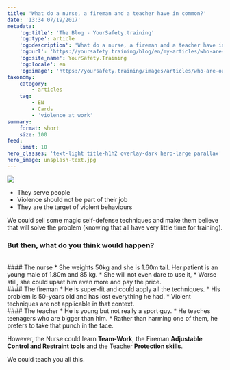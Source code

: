 ```yaml
---
title: 'What do a nurse, a fireman and a teacher have in common?'
date: '13:34 07/19/2017'
metadata:
    'og:title': 'The Blog - YourSafety.training'
    'og:type': article
    'og:description': 'What do a nurse, a fireman and a teacher have in common?'
    'og:url': 'https://yoursafety.training/blog/en/my-articles/who-are-our-customers'
    'og:site_name': YourSafety.Training
    'og:locale': en
    'og:image': 'https://yoursafety.training/images/articles/who-are-our-customers.jpg'
taxonomy:
    category:
        - articles
    tag:
        - EN
        - Cards
        - 'violence at work'
summary:
    format: short
    size: 100
feed:
    limit: 10
hero_classes: 'text-light title-h1h2 overlay-dark hero-large parallax'
hero_image: unsplash-text.jpg
---
```


![](https://yoursafety.training/images/articles/who-are-our-customers.jpg)

* They serve people
* Violence should not be part of their job
* They are the target of violent behaviours

We could sell some magic self-defense techniques and make them believe that will solve the problem (knowing that all have very little time for training).

### **But then, what do you think would happen?**  
<br>
#### The nurse
* She weights 50kg and she is 1.60m tall. Her patient is an young male of 1.80m and 85 kg.
* She will not even dare to use it,
* Worse still, she could upset him even more and pay the price.

<br>
#### The fireman
* He is super-fit and could apply all the techniques.
* His problem is 50-years old and has lost everything he had.
* Violent techniques are not applicable in that context.

<br>
#### The teacher
* He is young but not really a sport guy.
* He teaches teenagers who are bigger than him.
* Rather than harming one of them, he prefers to take that punch in the face.

However, the Nurse could learn **Team-Work**, the Fireman **Adjustable Control and Restraint tools** and the Teacher **Protection skills**.

We could teach you all this.
